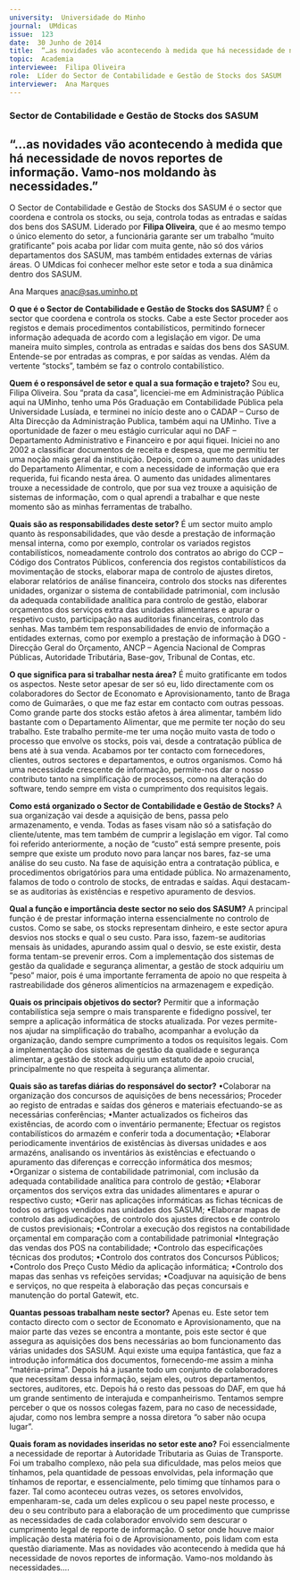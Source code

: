 ```yaml
---
university:  Universidade do Minho
journal:  UMdicas
issue:  123
date:  30 Junho de 2014
title:  “…as novidades vão acontecendo à medida que há necessidade de novos reportes de informação. Vamo-nos moldando às necessidades.”
topic:  Academia
interviewee:  Filipa Oliveira
role:  Líder do Sector de Contabilidade e Gestão de Stocks dos SASUM
interviewer:  Ana Marques
---
```

 

 ### Sector de Contabilidade e Gestão de Stocks dos SASUM 

 ## “…as novidades vão acontecendo à medida que há necessidade de novos reportes de informação. Vamo-nos moldando às necessidades.”

 O Sector de Contabilidade e Gestão de Stocks dos SASUM é o sector que coordena e controla os stocks, ou seja, controla todas as entradas e saídas dos bens dos SASUM. Liderado por  **Filipa Oliveira**, que é ao mesmo tempo o único elemento do setor, a funcionária garante ser um trabalho “muito gratificante” pois acaba por lidar com muita gente, não só dos vários departamentos dos SASUM, mas também entidades externas de várias áreas. O UMdicas foi conhecer melhor este setor e toda a sua dinâmica dentro dos SASUM.

 Ana Marques 
 anac@sas.uminho.pt 

 **O que é o Sector de Contabilidade e Gestão de Stocks dos SASUM?**
 É o sector que coordena e controla os stocks. Cabe a este Sector proceder aos registos e demais procedimentos contabilísticos, permitindo fornecer informação adequada de acordo com a legislação em vigor. De uma maneira muito simples, controla as entradas e saídas dos bens dos SASUM. Entende-se por entradas as compras, e por saídas as vendas.
 Além da vertente “stocks”, também se faz o controlo contabilístico.

 **Quem é o responsável de setor e qual a sua formação e trajeto?**
 Sou eu, Filipa Oliveira. Sou “prata da casa”, licenciei-me em Administração Pública aqui na UMinho, tenho uma Pós Graduação em Contabilidade Pública pela Universidade Lusíada, e terminei no início deste ano o CADAP – Curso de Alta Direcção da Administração Publica, também aqui na UMinho.
 Tive a oportunidade de fazer o meu estágio curricular aqui no DAF – Departamento Administrativo e Financeiro e por aqui fiquei.
 Iniciei no ano 2002 a classificar documentos de receita e despesa, que me permitiu ter uma noção mais geral da instituição. Depois, com o aumento das unidades do Departamento Alimentar, e com a necessidade de informação que era requerida, fui ficando nesta área. O aumento das unidades alimentares trouxe a necessidade de controlo, que por sua vez trouxe a aquisição de sistemas de informação, com o qual aprendi a trabalhar e que neste momento são as minhas ferramentas de trabalho.

 **Quais são as responsabilidades deste setor?**
 É um sector muito amplo quanto às responsabilidades, que vão desde a prestação de informação mensal interna, como por exemplo, controlar os variados registos contabilísticos, nomeadamente controlo dos contratos ao abrigo do CCP – Código dos Contratos Públicos, conferencia dos registos contabilísticos da movimentação de stocks, elaborar mapa de controlo de ajustes diretos, elaborar relatórios de análise financeira, controlo dos stocks nas diferentes unidades, organizar o sistema de contabilidade patrimonial, com inclusão da adequada contabilidade analítica para controlo de gestão, elaborar orçamentos dos serviços extra das unidades alimentares e apurar o respetivo custo, participação nas auditorias financeiras, controlo das senhas.
 Mas também tem responsabilidades de envio de informação a entidades externas, como por exemplo a prestação de informação à DGO - Direcção Geral do Orçamento, ANCP – Agencia Nacional de Compras Públicas, Autoridade Tributária, Base-gov, Tribunal de Contas, etc.

 **O que significa para si trabalhar nesta área?**
 É muito gratificante em todos os aspectos. Neste setor apesar de ser só eu, lido directamente com os colaboradores do Sector de Economato e Aprovisionamento, tanto de Braga como de Guimarães, o que me faz estar em contacto com outras pessoas.
 Como grande parte dos stocks estão afetos à área alimentar, também lido bastante com o Departamento Alimentar, que me permite ter noção do seu trabalho. Este trabalho permite-me ter uma noção muito vasta de todo o processo que envolve os stocks, pois vai, desde a contratação pública de bens até à sua venda. Acabamos por ter contacto com fornecedores, clientes, outros sectores e departamentos, e outros organismos. Como há uma necessidade crescente de informação, permite-nos dar o nosso contributo tanto na simplificação de processos, como na alteração do software, tendo sempre em vista o cumprimento dos requisitos legais.

 **Como está organizado o Sector de Contabilidade e Gestão de Stocks?**
 A sua organização vai desde a aquisição de bens, passa pelo armazenamento, e venda. Todas as fases visam não só a satisfação do cliente/utente, mas tem também de cumprir a legislação em vigor. Tal como foi referido anteriormente, a noção de “custo” está sempre presente, pois sempre que existe um produto novo para lançar nos bares, faz-se uma análise do seu custo. Na fase de aquisição entra a contratação pública, e procedimentos obrigatórios para uma entidade pública. No armazenamento, falamos de todo o controlo de stocks, de entradas e saídas.
 Aqui destacam-se as auditorias às existências e respetivo apuramento de desvios.

 **Qual a função e importância deste sector no seio dos SASUM?**
 A principal função é de prestar informação interna essencialmente no controlo de custos. Como se sabe, os stocks representam dinheiro, e este sector apura desvios nos stocks e qual o seu custo. Para isso, fazem-se auditorias mensais às unidades, apurando assim qual o desvio, se este existir, desta forma tentam-se prevenir erros.
 Com a implementação dos sistemas de gestão da qualidade e segurança alimentar, a gestão de stock adquiriu um “peso” maior, pois é uma importante ferramenta de apoio no que respeita à rastreabilidade dos géneros alimentícios na armazenagem e expedição.

 **Quais os principais objetivos do sector?**
 Permitir que a informação contabilística seja sempre o mais transparente e fidedigno possível, ter sempre a aplicação informática de stocks atualizada. Por vezes permite-nos ajudar na simplificação do trabalho, acompanhar a evolução da organização, dando sempre cumprimento a todos os requisitos legais.
 Com a implementação dos sistemas de gestão da qualidade e segurança alimentar, a gestão de stock adquiriu um estatuto de apoio crucial, principalmente no que respeita à segurança alimentar.

 **Quais são as tarefas diárias do responsável do sector?**
 •Colaborar na organização dos concursos de aquisições de bens necessários; Proceder ao registo de entradas e saídas dos géneros e materiais efectuando-se as necessárias conferências; •Manter actualizados os ficheiros das existências, de acordo com o inventário permanente; Efectuar os registos contabilísticos do armazém e conferir toda a documentação; •Elaborar periodicamente inventários de existências às diversas unidades e aos armazéns, analisando os inventários às existências e efectuando o apuramento das diferenças e correcção informática dos mesmos; •Organizar o sistema de contabilidade patrimonial, com inclusão da adequada contabilidade analítica para controlo de gestão; •Elaborar orçamentos dos serviços extra das unidades alimentares e apurar o respectivo custo; •Gerir nas aplicações informáticas as fichas técnicas de todos os artigos vendidos nas unidades dos SASUM; •Elaborar mapas de controlo das adjudicações, de controlo dos ajustes directos e de controlo de custos previsionais; •Controlar a execução dos registos na contabilidade orçamental em comparação com a contabilidade patrimonial •Integração das vendas dos POS na contabilidade; •Controlo das especificações técnicas dos produtos; •Controlo dos contratos dos Concursos Públicos; •Controlo dos Preço Custo Médio da aplicação informática; •Controlo dos mapas das senhas vs refeições servidas; •Coadjuvar na aquisição de bens e serviços, no que respeita à elaboração das peças concursais e manutenção do portal Gatewit, etc.

 **Quantas pessoas trabalham neste sector?**
 Apenas eu. Este setor tem contacto directo com o sector de Economato e Aprovisionamento, que na maior parte das vezes se encontra a montante, pois este sector é que assegura as aquisições dos bens necessárias ao bom funcionamento das várias unidades dos SASUM. Aqui existe uma equipa fantástica, que faz a introdução informática dos documentos, fornecendo-me assim a minha “matéria-prima”.
 Depois há a jusante todo um conjunto de colaboradores que necessitam dessa informação, sejam eles, outros departamentos, sectores, auditores, etc. Depois há o resto das pessoas do DAF, em que há um grande sentimento de interajuda e companheirismo. Tentamos sempre perceber o que os nossos colegas fazem, para no caso de necessidade, ajudar, como nos lembra sempre a nossa diretora “o saber não ocupa lugar”.

 **Quais foram as novidades inseridas no setor este ano?**
 Foi essencialmente a necessidade de reportar à Autoridade Tributaria as Guias de Transporte. Foi um trabalho complexo, não pela sua dificuldade, mas pelos meios que tínhamos, pela quantidade de pessoas envolvidas, pela informação que tínhamos de reportar, e essencialmente, pelo timimg que tínhamos para o fazer. Tal como aconteceu outras vezes, os setores envolvidos, empenharam-se, cada um deles explicou o seu papel neste processo, e deu o seu contributo para a elaboração de um procedimento que cumprisse as necessidades de cada colaborador envolvido sem descurar o cumprimento legal de reporte de informação. O setor onde houve maior implicação desta matéria foi o de Aprovisionamento, pois lidam com esta questão diariamente.
 Mas as novidades vão acontecendo à medida que há necessidade de novos reportes de informação.
 Vamo-nos moldando às necessidades….

